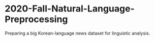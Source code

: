 # 2020-Fall-Natural-Language-Preprocessing
Preparing a big Korean-language news dataset for linguistic analysis.
